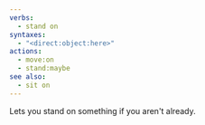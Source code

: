 ```yaml
---
verbs:
  - stand on
syntaxes:
  - "<direct:object:here>"
actions:
  - move:on
  - stand:maybe
see also:
  - sit on
---
```

Lets you stand on something if you aren't already.